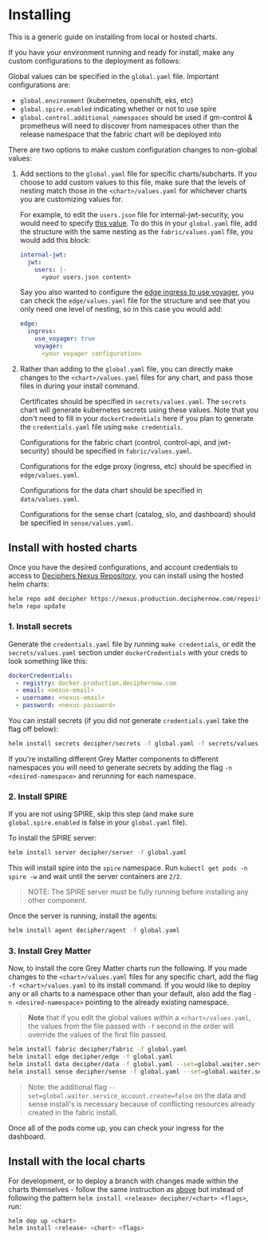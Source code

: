 # Installing

This is a generic guide on installing from local or hosted charts.

If you have your environment running and ready for install, make any custom configurations to the deployment as follows:

Global values can be specified in the `global.yaml` file. Important configurations are:

- `global.environment` (kubernetes, openshift, eks, etc)
- `global.spire.enabled` indicating whether or not to use spire
- `global.control.additional_namespaces` should be used if gm-control & prometheus will need to discover from namespaces other than the release namespace that the fabric chart will be deployed into

There are two options to make custom configuration changes to non-global values:

1. Add sections to the `global.yaml` file for specific charts/subcharts. If you choose to add custom values to this file, make sure that the levels of nesting match those in the `<chart>/values.yaml` for whichever charts you are customizing values for.

   For example, to edit the `users.json` file for internal-jwt-security, you would need to specify [this value](https://github.com/DecipherNow/helm-charts/blob/79e1cf58d1c615b77a481e4da2d1000f750f898a/fabric/values.yaml#L603). To do this in your `global.yaml` file, add the structure with the same nesting as the `fabric/values.yaml` file, you would add this block:

   ```yaml
   internal-jwt:
     jwt:
       users: |-
         <your users.json content>
   ```

   Say you also wanted to configure the [edge ingress to use voyager](https://github.com/DecipherNow/helm-charts/blob/79e1cf58d1c615b77a481e4da2d1000f750f898a/edge/values.yaml#L94-L95), you can check the `edge/values.yaml` file for the structure and see that you only need one level of nesting, so in this case you would add:

   ```yaml
   edge:
     ingress:
       use_voyager: true
       voyager:
         <your voyager configuration>
   ```

2. Rather than adding to the `global.yaml` file, you can directly make changes to the `<chart>/values.yaml` files for any chart, and pass those files in during your install command.

   Certificates should be specified in `secrets/values.yaml`.  The `secrets` chart will generate kubernetes secrets using these values. Note that you don't need to fill in your `dockerCredentials` here if you plan to generate the `credentials.yaml` file using `make credentials`.

   Configurations for the fabric chart (control, control-api, and jwt-security) should be specified in `fabric/values.yaml`.

   Configurations for the edge proxy (ingress, etc) should be specified in `edge/values.yaml`.

   Configurations for the data chart should be specified in `data/values.yaml`.

   Configurations for the sense chart (catalog, slo, and dashboard) should be specified in `sense/values.yaml`.

## Install with hosted charts

Once you have the desired configurations, and account credentials to access to [Deciphers Nexus Repository](https://nexus.production.deciphernow.com/#browse/welcome), you can install using the hosted helm charts:

```bash
helm repo add decipher https://nexus.production.deciphernow.com/repository/helm-hosted --username 'YOUR USERNAME' --password 'YOUR PASSWORD'
helm repo update
```

### 1. Install secrets

Generate the `credentials.yaml` file by running `make credentials`, or edit the `secrets/values.yaml` section under `dockerCredentials` with your creds to look something like this:

```yaml
dockerCredentials:
  - registry: docker.production.deciphernow.com
  - email: <nexus-email>
  - username: <nexus-email>
  - password: <nexus-password>
```

You can install secrets (if you did not generate `credentials.yaml` take the flag off below):

```bash
helm install secrets decipher/secrets -f global.yaml -f secrets/values.yaml -f credentials.yaml
```

If you're installing different Grey Matter components to different namespaces you will need to generate secrets by adding the flag `-n <desired-namespace>` and rerunning for each namespace.

### 2. Install SPIRE

If you are not using SPIRE, skip this step (and make sure `global.spire.enabled` is false in your `global.yaml` file).

To install the SPIRE server:

```bash
helm install server decipher/server -f global.yaml
```

This will install spire into the `spire` namespace. Run `kubectl get pods -n spire -w` and wait until the server containers are `2/2`.

> NOTE: The SPIRE server must be fully running before installing any other component.

Once the server is running, install the agents:

```bash
helm install agent decipher/agent -f global.yaml
```

### 3. Install Grey Matter

Now, to install the core Grey Matter charts run the following. If you made changes to the `<chart>/values.yaml` files for any specific chart, add the flag `-f <chart>/values.yaml` to its install command. If you would like to deploy any or all charts to a namespace other than your default, also add the flag `-n <desired-namespace>` pointing to the already existing namespace.

> **Note** that if you edit the global values *within* a `<chart>/values.yaml`, the values from the file passed with `-f` second in the order will override the values of the first file passed.

```bash
helm install fabric decipher/fabric -f global.yaml
helm install edge decipher/edge -f global.yaml
helm install data decipher/data -f global.yaml --set=global.waiter.service_account.create=false
helm install sense decipher/sense -f global.yaml --set=global.waiter.service_account.create=false
```

> Note: the additional flag `--set=global.waiter.service_account.create=false` on the data and sense install's is necessary because of conflicting resources already created in the fabric install.

Once all of the pods come up, you can check your ingress for the dashboard.

## Install with the local charts

For development, or to deploy a branch with changes made within the charts themselves - follow the same instruction as [above](#install-with-hosted-charts) but instead of following the pattern `helm install <release> decipher/<chart> <flags>`, run:

```bash
helm dep up <chart>
helm install <release> <chart> <flags>
```
